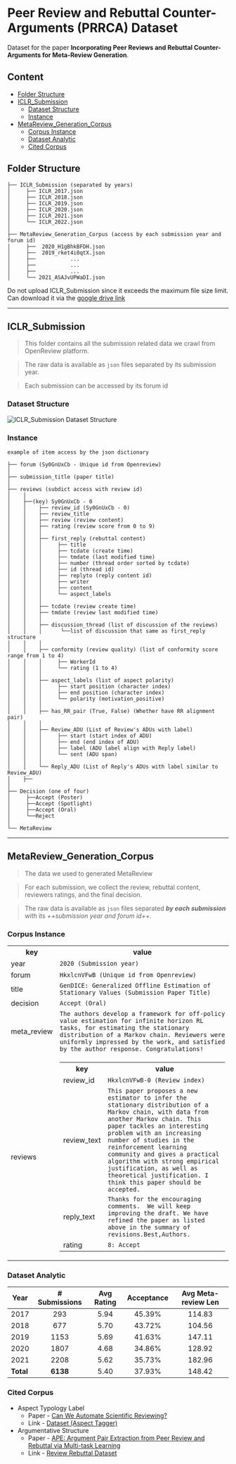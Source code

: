 # Peer Review and Rebuttal Counter-Arguments (PRRCA) Dataset
Dataset for the paper **Incorporating Peer Reviews and Rebuttal Counter-Arguments for Meta-Review Generation**.

## Content
- [Folder Structure](#Folder-Structure)
- [ICLR_Submission](#ICLR_Submission)
    - [Dataset Structure](#Dataset-Structure)
    - [Instance](#Instance)
- [MetaReview_Generation_Corpus](#MetaReview_Generation_Corpus)
    - [Corpus Instance](#Corpus-Instance)
    - [Dataset Analytic](#Dataset-Analytic)
    - [Cited Corpus](#Cited-Corpus)

## Folder Structure
```
├── ICLR_Submission (separated by years)
│     ├── ICLR_2017.json
│     ├── ICLR_2018.json
│     ├── ICLR_2019.json
│     ├── ICLR_2020.json
│     ├── ICLR_2021.json
│     └── ICLR_2022.json
│
├── MetaReview_Generation_Corpus (access by each submission year and forum id)
│     ├──  2020_H1gBhkBFDH.json
│     ├──  2019_rket4i0qtX.json
│     ├──           ...
│     ├──           ...
│     ├──           ...
│     └── 2021_ASAJvUPWaDI.json 
```

Do not upload ICLR_Submission since it exceeds the maximum file size limit. Can download it via the [google drive link](https://drive.google.com/drive/folders/1AJPxDATB-PW9mBWl__4DTrbRluTygpr_?usp=sharing)

---
## ICLR_Submission
> This folder contains all the submission related data we crawl from OpenReview platform.

> The raw data is available as `json` files separated by its submission year.

> Each submission can be accessed by its forum id

### Dataset Structure
![ICLR_Submission Dataset Structure](https://i.imgur.com/PvE2rGm.png)

### Instance

```
example of item access by the json dictionary

├── forum (Sy0GnUxCb - Unique id from Openreview)
│
├── submission_title (paper title)
│
├── reviews (subdict access with review id)
│    │ 
│    ├──(key) Sy0GnUxCb - 0
│    │    ├── review_id (Sy0GnUxCb - 0)
│    │    ├── review_title
│    │    ├── review (review content)
│    │    ├── rating (review score from 0 to 9)
│    │    │
│    │    ├── first_reply (rebuttal content)
│    │    │     ├── title
│    │    │     ├── tcdate (create time)
│    │    │     ├── tmdate (last modified time)
│    │    │     ├── number (thread order sorted by tcdate)
│    │    │     ├── id (thread id)
│    │    │     ├── replyto (reply content id)
│    │    │     ├── writer
│    │    │     ├── content
│    │    │     └── aspect_labels
│    │    │
│    │    ├── tcdate (review create time)
│    │    ├── tmdate (review last modified time)
│    │    │
│    │    ├── discussion_thread (list of discussion of the reviews)
│    │    │      └──list of discussion that same as first_reply structure
│    │    │
│    │    ├── conformity (review quality) (list of conformity score range from 1 to 4)
│    │    │     ├── WorkerId
│    │    │     └── rating (1 to 4)
│    │    │
│    │    ├── aspect_labels (list of aspect polarity)
│    │    │     ├── start position (character index)
│    │    │     ├── end position (character index)
│    │    │     └── polarity (motivation_positive)
│    │    │
│    │    ├── has_RR_pair (True, False) (Whether have RR alignment pair)
│    │    │
│    │    ├── Review_ADU (List of Review's ADUs with label)
│    │    │     ├── start (start index of ADU)
│    │    │     ├── end (end index of ADU)
│    │    │     ├── label (ADU label align with Reply label)
│    │    │     └── sent (ADU span)
│    │    │
│    │    └── Reply_ADU (List of Reply's ADUs with label similar to Review_ADU)
│    ├──
│    
├── Decision (one of four)
│     ├──Accept (Poster)
│     ├──Accept (Spotlight)
│     ├──Accept (Oral)
│     └──Reject
│    
└── MetaReview
```

---
## MetaReview_Generation_Corpus

> The data we used to generated MetaReview

> For each submission, we collect the review, rebuttal content, reviewers ratings, and the final decision.

> The raw data is available as `json` files separated ***by each submission*** with its *++submission year and forum id++*.

### Corpus Instance
<div itemscope itemtype="http://schema.org/Dataset">
<table>
  <tr>
    <th>key</th>
    <th>value</th>
  </tr>
  <tr>
    <td>year</td>
    <td><code itemprop="year">2020 (Submission year)</code></td>
  </tr>
  <tr>
    <td>forum</td>
    <td><code itemprop="forum">HkxlcnVFwB (Unique id from Openreview)</code></td>
  </tr>
  <tr>
    <td>title</td>
    <td><code itemprop="title">GenDICE: Generalized Offline Estimation of Stationary Values (Submission Paper Title)</code></td>
  </tr>
  <tr>
    <td>decision</td>
    <td><code itemprop="decision">Accept (Oral)</code></td>
  </tr>
  <tr>
    <td>meta_review</td>
    <td><code itemprop="meta_review">The authors develop a framework for off-policy value estimation for infinite horizon RL tasks, for estimating the stationary distribution of a Markov chain. Reviewers were uniformly impressed by the work, and satisfied by the author response. Congratulations! </code></td>
  </tr>
  <tr>
    <td>reviews</td>
    <td>
      <div itemscope itemtype="http://schema.org/Organization" itemprop="provider">
        <table>
          <tr>
            <th>key</th>
            <th>value</th>
          </tr>
          <tr>
            <td>review_id</td>
            <td><code itemprop="review_id">HkxlcnVFwB-0 (Review index)</code></td>
          </tr>
          <tr>
            <td>review_text</td>
            <td><code itemprop="review_text">This paper proposes a new estimator to infer the stationary distribution of a Markov chain, with data from another Markov chain. This paper tackles an interesting problem with an increasing number of studies in the reinforcement learning community and gives a practical algorithm with strong empirical justification, as well as theoretical justification. I think this paper should be accepted.
</code></td>
          </tr>
          <tr>
            <td>reply_text</td>
            <td><code itemprop="reply_text">Thanks for the encouraging comments.  We will keep improving the draft. We have refined the paper as listed above in the summary of revisions.Best,Authors.
</code></td>
          </tr>
          <tr>
            <td>rating</td>
            <td><code itemprop="rating">8: Accept</code></td>
          </tr>
        </table>
      </div>
    </td>
  </tr>
</table>
</div>

### Dataset Analytic
| Year | # Submissions| Avg Rating | Acceptance | Avg Meta-review Len|
| ---- | :----------: | :--------: | :--------: | :--------: |
|2017  |     293      |    5.94    |   45.39%   |114.83|
|2018  |     677      |    5.70    |   43.72%   | 104.56|
|2019  |     1153     |    5.69    |   41.63%   | 147.11|
|2020  |     1807     |    4.68    |   34.86%   | 128.92|
|2021  |     2208     |    5.62    |   35.73%   | 182.96|
|**Total**|**6138** |    5.40    |   37.93%   |148.42|

### Cited Corpus
* Aspect Typology Label 
    * Paper - [Can We Automate Scientific Reviewing?](https://arxiv.org/pdf/2102.00176.pdf)
    * Link - [Dataset (Aspect Tagger)](https://github.com/neulab/ReviewAdvisor)
* Argumentative Structure
    * Paper - [APE: Argument Pair Extraction from Peer Review and Rebuttal
via Multi-task Learning](https://aclanthology.org/2020.emnlp-main.569.pdf)
    * Link - [Review Rebuttal Dataset](https://github.com/LiyingCheng95/ArgumentPairExtraction)
